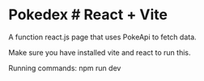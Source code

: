# Pokedex # React + Vite

A function react.js page that uses PokeApi to fetch data.

Make sure you have installed vite and react to run this.

Running commands: npm run dev
